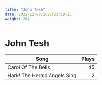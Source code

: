 ```yaml
---
title: "John Tesh"
date: 2022-12-07/2022T23:19:25
weight: 204
---
```


# John Tesh

 Song | Plays 
----- | -----:
Carol Of The Bells | 45
Hark! The Herald Angels Sing | 2
